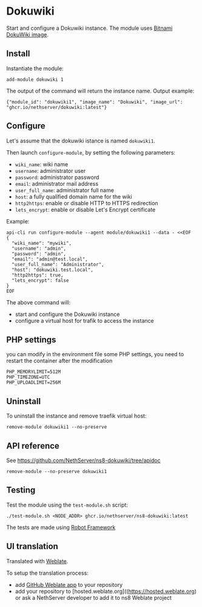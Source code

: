 # Dokuwiki

Start and configure a Dokuwiki instance.
The module uses [Bitnami DokuWiki image](https://github.com/bitnami/bitnami-docker-dokuwiki).

## Install

Instantiate the module:
```
add-module dokuwiki 1
```

The output of the command will return the instance name.
Output example:
```
{"module_id": "dokuwiki1", "image_name": "Dokuwiki", "image_url": "ghcr.io/nethserver/dokuwiki:latest"}
```

## Configure

Let's assume that the dokuwiki istance is named `dokuwiki1`.

Then launch `configure-module`, by setting the following parameters:
- `wiki_name`: wiki name
- `username`: administrator user
- `password`: administrator password
- `email`: administrator mail address
- `user_full_name`: administrator full name
- `host`: a fully qualified domain name for the wiki
- `http2https`: enable or disable HTTP to HTTPS redirection
- `lets_encrypt`: enable or disable Let's Encrypt certificate

Example:
```
api-cli run configure-module --agent module/dokuwiki1 --data - <<EOF
{
  "wiki_name": "mywiki",
  "username": "admin",
  "password": "admin",
  "email": "admin@test.local",
  "user_full_name": "Administrator",
  "host": "dokuwiki.test.local",
  "http2https": true,
  "lets_encrypt": false
}
EOF
```

The above command will:
- start and configure the Dokuwiki instance
- configure a virtual host for trafik to access the instance

## PHP settings

you can modify in the environment file some PHP settings, you need to restart the container after the modification

```
PHP_MEMORYLIMIT=512M
PHP_TIMEZONE=UTC
PHP_UPLOADLIMIT=256M
```

## Uninstall

To uninstall the instance and remove traefik virtual host:
```
remove-module dokuwiki1 --no-preserve
```

## API reference

See https://github.com/NethServer/ns8-dokuwiki/tree/apidoc

    remove-module --no-preserve dokuwiki1

## Testing

Test the module using the `test-module.sh` script:


    ./test-module.sh <NODE_ADDR> ghcr.io/nethserver/ns8-dokuwiki:latest

The tests are made using [Robot Framework](https://robotframework.org/)

## UI translation

Translated with [Weblate](https://hosted.weblate.org/projects/ns8/).

To setup the translation process:

- add [GitHub Weblate app](https://docs.weblate.org/en/latest/admin/continuous.html#github-setup) to your repository
- add your repository to [hosted.weblate.org]((https://hosted.weblate.org) or ask a NethServer developer to add it to ns8 Weblate project
